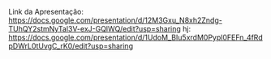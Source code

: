 Link da Apresentação: https://docs.google.com/presentation/d/12M3Gxu_N8xh2Zndg-TUhQY2stmNyTal3V-exJ-GQlWQ/edit?usp=sharing
hj: https://docs.google.com/presentation/d/1UdoM_BIu5xrdM0Pypl0FEFn_4fRdpDWrL0tUvgC_rK0/edit?usp=sharing